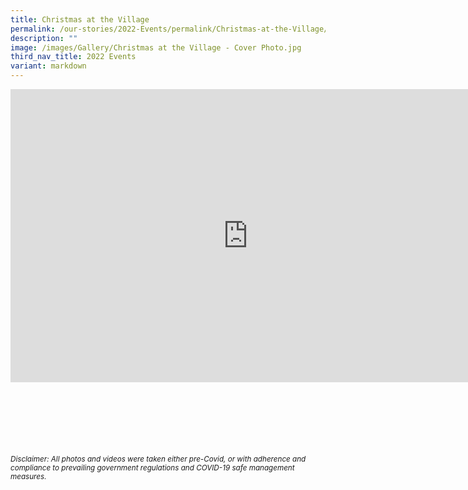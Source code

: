 ```yaml
---
title: Christmas at the Village
permalink: /our-stories/2022-Events/permalink/Christmas-at-the-Village/
description: ""
image: /images/Gallery/Christmas at the Village - Cover Photo.jpg
third_nav_title: 2022 Events
variant: markdown
---
```

<iframe allowfullscreen="true" height="469" width="760" frameborder="0" src="https://docs.google.com/presentation/d/e/2PACX-1vSL-Z7Oe29RdLpdnKoMLxIn4zvZyRrucVFv71fHhICKQRQCI5dgRfci8gMcKzVD1CYC6wVmZZWryrFj/embed?start=true&amp;loop=true&amp;delayms=3000"></iframe>

<br><br><br><br><br><br>
<sup><em>Disclaimer: All photos and videos were taken either pre-Covid, or with adherence and compliance to prevailing government regulations and COVID-19 safe management measures.<em></em></em></sup>